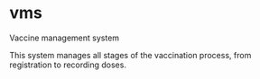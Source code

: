 # vms
Vaccine management system

This system manages all stages of the vaccination process, from registration to recording doses.
